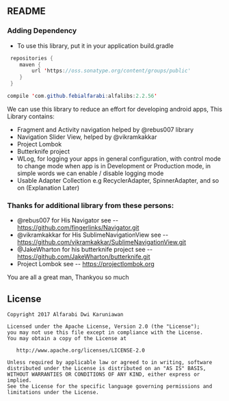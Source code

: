 README
----------------------------

### Adding Dependency
* To use this library, put it in your application build.gradle

```java
 repositories {
    maven {
        url 'https://oss.sonatype.org/content/groups/public'
    }
 }
```
```java
compile 'com.github.febialfarabi:alfalibs:2.2.56'
```

We can use this library to reduce an effort for developing android apps, This Library contains:

- Fragment and Activity navigation helped by @rebus007 library
- Navigation Slider View, helped by @vikramkakkar
- Project Lombok
- Butterknife project
- WLog, for logging your apps in general configuration, with control mode to change mode when app is in Development or Production mode, in simple words we can enable / disable logging mode
- Usable Adapter Collection e.g RecyclerAdapter, SpinnerAdapter, and so on (Explanation Later)


### Thanks for additional library from these persons:

- @rebus007 for His Navigator see -- https://github.com/fingerlinks/Navigator.git
- @vikramkakkar for His SublimeNavigationView see -- https://github.com/vikramkakkar/SublimeNavigationView.git
- @JakeWharton for his butterknife project see -- https://github.com/JakeWharton/butterknife.git
- Project Lombok see -- https://projectlombok.org

You are all a great man, Thankyou so much


License
-------

    Copyright 2017 Alfarabi Dwi Karuniawan

    Licensed under the Apache License, Version 2.0 (the "License");
    you may not use this file except in compliance with the License.
    You may obtain a copy of the License at

       http://www.apache.org/licenses/LICENSE-2.0

    Unless required by applicable law or agreed to in writing, software
    distributed under the License is distributed on an "AS IS" BASIS,
    WITHOUT WARRANTIES OR CONDITIONS OF ANY KIND, either express or implied.
    See the License for the specific language governing permissions and
    limitations under the License.
